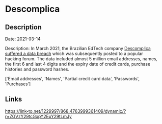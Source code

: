 # Descomplica

## Description

Date: 2021-03-14

Description:
In March 2021, the Brazilian EdTech company <a href="https://atendimento.descomplica.com.br/hc/pt-br/articles/1500003993042-FAQ-Ataque-cibern%C3%A9tico-14-03" target="_blank" rel="noopener">Descomplica suffered a data breach</a> which was subsequently posted to a popular hacking forum. The data included almost 5 million email addresses, names, the first 6 and last 4 digits and the expiry date of credit cards, purchase histories and password hashes.


['Email addresses', 'Names', 'Partial credit card data', 'Passwords', 'Purchases']

## Links

https://link-to.net/1229997/868.4763999361409/dynamic/?r=ZGVzY29tcGxpY2EuY29tLmJy